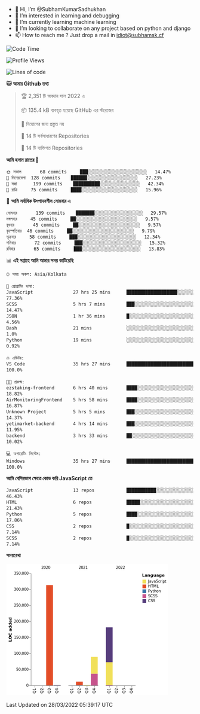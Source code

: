 - 👋 Hi, I’m @SubhamKumarSadhukhan
- 👀 I’m interested in learning and debugging
- 🌱 I’m currently learning machine learning
- 💞️ I’m looking to collaborate on any project based on python and django
- 📫 How to reach me ?
      Just drop a mail in idiot@subhamsk.cf

<!---
SubhamKumarSadhukhan/SubhamKumarSadhukhan is a ✨ special ✨ repository because its `README.md` (this file) appears on your GitHub profile.
You can click the Preview link to take a look at your changes.
--->


<!--START_SECTION:waka-->
![Code Time](http://img.shields.io/badge/Code%20Time-344%20hrs%2016%20mins-blue)

![Profile Views](http://img.shields.io/badge/%E0%A6%AA%E0%A7%8D%E0%A6%B0%E0%A7%8B%E0%A6%AB%E0%A6%BE%E0%A6%87%E0%A6%B2%20%E0%A6%A6%E0%A6%B0%E0%A7%8D%E0%A6%B6%E0%A6%A8-2-blue)

![Lines of code](https://img.shields.io/badge/%E0%A6%B9%E0%A7%8D%E0%A6%AF%E0%A6%BE%E0%A6%B2%E0%A7%8B%20%E0%A6%93%E0%A6%AF%E0%A6%BC%E0%A6%BE%E0%A6%B0%E0%A7%8D%E0%A6%B2%E0%A7%8D%E0%A6%A1%20%E0%A6%A5%E0%A7%87%E0%A6%95%E0%A7%87%20%E0%A6%86%E0%A6%AE%E0%A6%BF%20%E0%A6%B2%E0%A6%BF%E0%A6%96%E0%A7%87%E0%A6%9B%E0%A6%BF-597%20Thousand%20%E0%A6%95%E0%A7%8B%E0%A6%A1%E0%A7%87%E0%A6%B0%20%E0%A6%B2%E0%A6%BE%E0%A6%87%E0%A6%A8-blue)

**🐱 আমার Github তথ্য** 

> 🏆 2,351 টি অবদান সাল 2022 এ
 > 
> 📦 135.4 kB ব্যবহৃত হয়েছে GitHub এর স্টরেজের 
 > 
> 🚫 নিয়োগের জন্য প্রস্তুত নয়
 > 
> 📜 14 টি সর্বসাধারণের Repositories 
 > 
> 🔑 14 টি ব্যক্তিগত Repositories  
 > 
**আমি হলাম রাতের 🦉** 

```text
🌞 সকাল       68 commits     ███░░░░░░░░░░░░░░░░░░░░░░   14.47% 
🌆 দিনেরবেলা  128 commits    ██████░░░░░░░░░░░░░░░░░░░   27.23% 
🌃 সন্ধা      199 commits    ██████████░░░░░░░░░░░░░░░   42.34% 
🌙 রাত্রি     75 commits     ████░░░░░░░░░░░░░░░░░░░░░   15.96%

```
📅 **আমি সর্বাধিক উৎপাদনশীল সোমবার এ** 

```text
সোমবার       139 commits    ███████░░░░░░░░░░░░░░░░░░   29.57% 
মঙ্গলবার     45 commits     ██░░░░░░░░░░░░░░░░░░░░░░░   9.57% 
বুধবার       45 commits     ██░░░░░░░░░░░░░░░░░░░░░░░   9.57% 
বৃহস্পতিবার  46 commits     ██░░░░░░░░░░░░░░░░░░░░░░░   9.79% 
শুক্রবার     58 commits     ███░░░░░░░░░░░░░░░░░░░░░░   12.34% 
শনিবার       72 commits     ███░░░░░░░░░░░░░░░░░░░░░░   15.32% 
রবিবার       65 commits     ███░░░░░░░░░░░░░░░░░░░░░░   13.83%

```


📊 **এই সপ্তাহে আমি আমার সময় কাটিয়েছি** 

```text
⌚︎ সময় অঞ্চল: Asia/Kolkata

💬 প্রোগ্রামিং ভাষা: 
JavaScript               27 hrs 25 mins      ███████████████████░░░░░░   77.36% 
SCSS                     5 hrs 7 mins        ███░░░░░░░░░░░░░░░░░░░░░░   14.47% 
JSON                     1 hr 36 mins        █░░░░░░░░░░░░░░░░░░░░░░░░   4.56% 
Bash                     21 mins             ░░░░░░░░░░░░░░░░░░░░░░░░░   1.0% 
Python                   19 mins             ░░░░░░░░░░░░░░░░░░░░░░░░░   0.92%

🔥 এডিটর: 
VS Code                  35 hrs 27 mins      █████████████████████████   100.0%

🐱‍💻 প্রকল্ম: 
ezstaking-frontend       6 hrs 40 mins       ████░░░░░░░░░░░░░░░░░░░░░   18.82% 
AirMonitoringFrontend    5 hrs 58 mins       ████░░░░░░░░░░░░░░░░░░░░░   16.87% 
Unknown Project          5 hrs 5 mins        ███░░░░░░░░░░░░░░░░░░░░░░   14.37% 
yetimarket-backend       4 hrs 14 mins       ███░░░░░░░░░░░░░░░░░░░░░░   11.95% 
backend                  3 hrs 33 mins       ██░░░░░░░░░░░░░░░░░░░░░░░   10.02%

💻 অপারেটিং সিস্টেম: 
Windows                  35 hrs 27 mins      █████████████████████████   100.0%

```

**আমি বেশিরভাগ ক্ষেত্রে কোড করি JavaScript তে** 

```text
JavaScript               13 repos            ███████████░░░░░░░░░░░░░░   46.43% 
HTML                     6 repos             █████░░░░░░░░░░░░░░░░░░░░   21.43% 
Python                   5 repos             ████░░░░░░░░░░░░░░░░░░░░░   17.86% 
CSS                      2 repos             █░░░░░░░░░░░░░░░░░░░░░░░░   7.14% 
SCSS                     2 repos             █░░░░░░░░░░░░░░░░░░░░░░░░   7.14%

```


**সময়রেখা**

![Chart not found](https://raw.githubusercontent.com/SubhamKumarSadhukhan/SubhamKumarSadhukhan/main/charts/bar_graph.png) 


 Last Updated on 28/03/2022 05:39:17 UTC
<!--END_SECTION:waka-->
